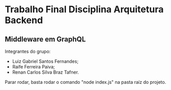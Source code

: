 # Trabalho Final Disciplina Arquitetura Backend

## Middleware em GraphQL

Integrantes do grupo:

* Luiz Gabriel Santos Fernandes;
* Raife Ferreira Paiva;
* Renan Carlos Silva Braz Tafner.

Parar rodar, basta rodar o comando "node index.js" na pasta raíz do projeto.
